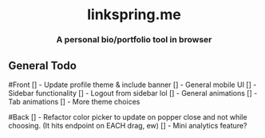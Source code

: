 <div align='center'>
    <h1>linkspring.me</h1>
    <h3>A personal bio/portfolio tool in browser</h3>
</div>

## General Todo

#Front
[] - Update profile theme & include banner
[] - General mobile UI
[] - Sidebar functionality
[] - Logout from sidebar lol
[] - General animations
[] - Tab animations
[] - More theme choices

#Back
[] - Refactor color picker to update on popper close and not while choosing. (It hits endpoint on EACH drag, ew)
[] - Mini analytics feature?
